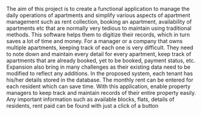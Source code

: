 The aim of this project is to create a functional application to manage the 
daily operations of apartments and simplify various aspects of apartment 
management such as rent collection, booking an apartment, availability 
of apartments etc that are normally very tedious to maintain using 
traditional methods.
This software helps them to digitize their records, which in turn saves a 
lot of time and money. For a manager or a company that owns multiple 
apartments, keeping track of each one is very difficult. They need to note 
down and maintain every detail for every apartment, keep track of 
apartments that are already booked, yet to be booked, payment status, 
etc. Expansion also bring in many challenges as their existing data need 
to be modified to reflect any additions.
In the proposed system, each tenant has his/her details stored in the 
database. The monthly rent can be entered for each resident which 
can save time. With this application, enable property managers to 
keep track and maintain records of their entire property easily. Any 
important information such as available blocks, flats, details of 
residents, rent paid can be found with just a click of a button

